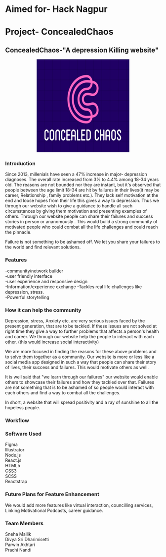 # Aimed for- Hack Nagpur
# Project- ConcealedChaos

## ConcealedChaos-"A depression Killing website"
<p align="center">
<img src="src/img/logo1.jpg" width="300" height="300" >
</p>

### Introduction
Since 2013, millenials have seen a 47% increase in major- depression diagnoses. The overall rate increased from 3% to 4.4% among 18-34 years old. The reasons are not bounded nor they are instant, but it's observed that people between the age limit 18-34 are hit by failures in their lives(it may be career, Relationship , family problems etc.). They lack self motivation at the end and loose hopes from their life this gives a way to depression. Thus we through our website wish to give a guidance to handle all such circumstances by giving them motivation and presenting examples of others. Through our website people can share their failures and success stories in person or ananomously . This would build a strong community of motivated people who could combat all the life challenges and could reach the pinnacle.

Failure is not something to be ashamed off. We let you share your failures to the world and find relevant solutions.

### Features

-community/network builder
<br/>-user friendly interface
<br/>-user experience and responsive design
<br/>-Information/experience exchange 
<bt/>-Tackles real life challenges like depression, stress.
<br/>-Powerful storytelling

### How  it can help the community

Depression, stress, Anxiety etc. are very serious issues faced by the present generation, that are to be tackled. If these issues are not solved at right time they give a way to further problems that affects a person's health and career. We through our website help the people to interact with each other. (this would increase social interactivity) 

We are more focused in finding the reasons for these above problems and to solve them together as a community. Our website is more or less like a social media app designed in such a way that people can share their story of lives, their success and failures. This would motivate others as well. 

It is well said that "we learn through our failures" our website would enable others to showcase their failures and how they tackled over that. Failures are not something that is to be ashamed of so people would interact with each others and find a way to combat all the challenges.

In short, a website that will spread positivity and a ray of sunshine to all the hopeless people. 

### Workflow
### Software Used

Figma
<br/>Illustrator
<br/>Node.js
<br/>React.js
<br/>HTML5
<br/>CSS3
<br/>SCSS
<br/>Reactstrap

### Future Plans for Feature Enhancement

We would add more features like 
virtual interaction, councilling services, Linking  Motivational Podcasts, career guidance.


### Team Members

Sneha Mallik
<br/>Divya Sri Dharimisetti
<br/>Parwin Akhtari
<br/>Prachi Nandi



